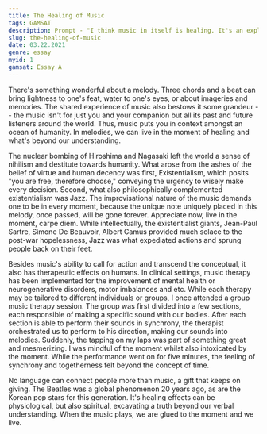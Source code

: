 ```yaml
---
title: The Healing of Music
tags: GAMSAT
description: Prompt - "I think music in itself is healing. It's an explosive expression of humanity..."
slug: the-healing-of-music
date: 03.22.2021
genre: essay
myid: 1
gamsat: Essay A
---
```

There's something wonderful about a melody. Three chords and a beat can bring lightness to one's feat,   water to one's eyes, or about imageries and memories. The shared experience of music also bestows it some grandeur -- the music isn't for just you and your companion but all its past and future listeners around the world. Thus, music puts you in context amongst an ocean of humanity. In melodies, we can live in the moment of healing and what's beyond our understanding.
 
The nuclear bombing of Hiroshima and Nagasaki left the world a sense of nihilism and destitute towards humanity. What arose from the ashes of the belief of virtue and human decency was first, Existentialism, which posits "you are free, therefore choose," conveying the urgency to wisely make every decision. Second, what also philosophically complemented existentialism was Jazz. The improvisational nature of the music demands one to be in every moment, because the unique note uniquely placed in this melody, once passed, will be gone forever. Appreciate now, live in the moment, carpe diem. While intellectually, the existentialist giants, Jean-Paul Sartre, Simone De Beauvoir, Albert Camus provided much solace to the post-war hopelessness, Jazz was what expediated actions and sprung people back on their feet. 

Besides music's ability to call for action and transcend the conceptual, it also has therapeutic effects on humans. In clinical settings, music therapy has been implemented for the improvement of mental health or neurogenerative disorders, motor imbalances and etc. While each therapy may be tailored to different individuals or groups, I once attended a group music therapy session. The group was first divided into a few sections, each responsible of making a specific sound with our bodies. After each section is able to perform their sounds in synchrony, the therapist orchestrated us to perform to his direction, making our sounds into melodies. Suddenly, the tapping on my laps was part of something great and mesmerizing. I was mindful of the moment whilst also intoxicated by the moment. While the performance went on for five minutes, the feeling of synchrony and togetherness felt beyond the concept of time. 

No language can connect people more than music, a gift that keeps on giving. The Beatles was a global phenomenon 20 years ago, as are the Korean pop stars for this generation. It's healing effects can be physiological, but also spiritual, excavating a truth beyond our verbal understanding. When the music plays, we are glued to the moment and we live. 


